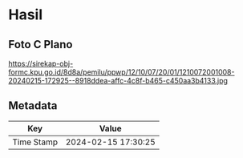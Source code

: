 # Hasil

## Foto C Plano

https://sirekap-obj-formc.kpu.go.id/8d8a/pemilu/ppwp/12/10/07/20/01/1210072001008-20240215-172925--8918ddea-affc-4c8f-b465-c450aa3b4133.jpg


## Metadata

| Key        | Value               |
| ---------- | ------------------- |
| Time Stamp | 2024-02-15 17:30:25 |



